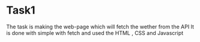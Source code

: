 # Task1
The task is making the web-page which will fetch the wether from the API 
It is done with simple with fetch and used the HTML , CSS and Javascript
